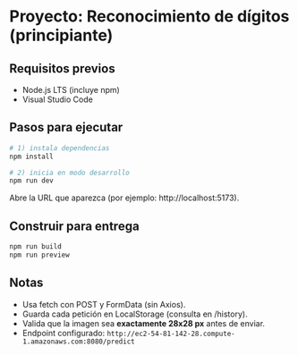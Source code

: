 # Proyecto: Reconocimiento de dígitos (principiante)

## Requisitos previos
- Node.js LTS (incluye npm)
- Visual Studio Code

## Pasos para ejecutar
```bash
# 1) instala dependencias
npm install

# 2) inicia en modo desarrollo
npm run dev
```

Abre la URL que aparezca (por ejemplo: http://localhost:5173).

## Construir para entrega
```bash
npm run build
npm run preview
```

## Notas
- Usa fetch con POST y FormData (sin Axios).
- Guarda cada petición en LocalStorage (consulta en /history).
- Valida que la imagen sea **exactamente 28x28 px** antes de enviar.
- Endpoint configurado: `http://ec2-54-81-142-28.compute-1.amazonaws.com:8080/predict`
